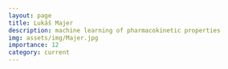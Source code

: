 ```yaml
---
layout: page
title: Lukáš Majer
description: machine learning of pharmacokinetic properties
img: assets/img/Majer.jpg
importance: 12
category: current
---
```


